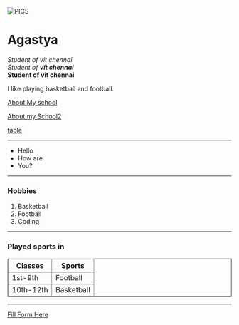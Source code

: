 <!DOCTYPE html>
<html lang="en">
<head>
    <meta charset="UTF-8" >
    <title>Agastya's Website</title>
</head>
<body>
    <img src="file:///C:/Users/agast/Documents/Wallpapers/14.jpg" alt="PICS">
    <h1>Agastya</h1>
    <p> <i>Student of vit chennai</i> <br>
        <em>Student of <strong>vit chennai</em></strong> <br>
        <strong>Student of vit chennai</strong></p>
        <p>I like playing basketball and football.</p>
        <a href="school.html">About My school</a>
        <p><a href="school2.html">About my School2</a></p>
        <a href="table.html">table</a>
        <hr size="3" noshade="">
        <ul><li>Hello</li>
        <li> How are </li>
        <li> You?</li>
        </ul>
        <hr size="3" noshade>
        <h3>Hobbies</h3>
        <ol><li>Basketball</li>
            <li>Football</li>
            <li>Coding</li>
        </ol>
        <hr size="3" noshade>
        <h3>Played sports in</h3>
        <table border="1">
           <thead>
            <tr>
                <th>
                    Classes
                </th>
                <th>
                    Sports
                </th>
            </tr>
           </thead>
           <tbody>
                <tr>
                    <td>
                        1st-9th
                    </td>
                    <td>
                        Football
                    </td>
                </tr>
                <tr>
                    <td>
                        10th-12th
                    </td>
                    <td>
                        Basketball
                    </td>
                </tr>
           </tbody>
        </table>
        <hr size="3" noshade>
        <a href="form.html">Fill Form Here</a>
    </body>
<html>

